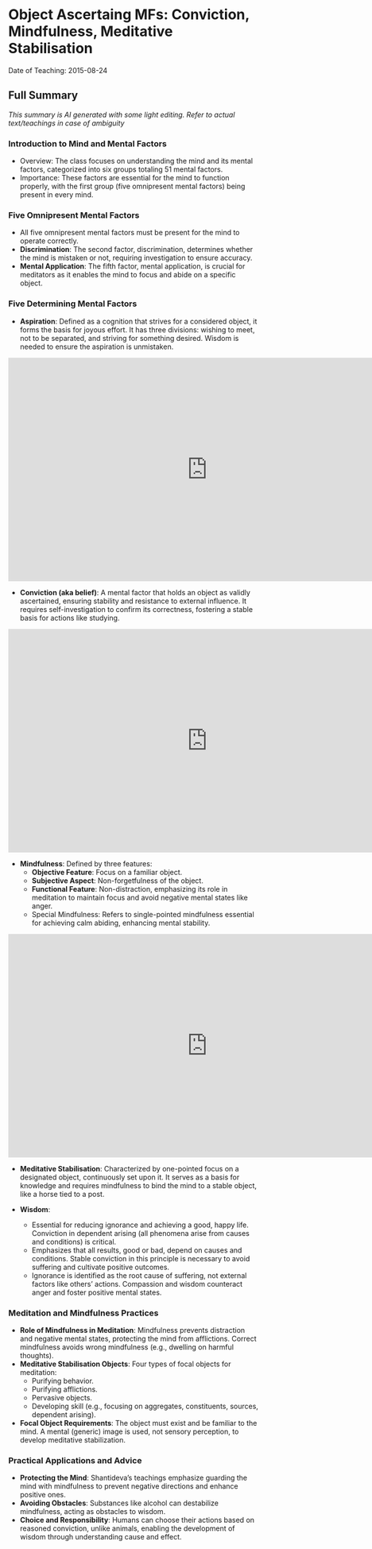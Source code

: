 # Object Ascertaing MFs: Conviction, Mindfulness, Meditative Stabilisation

Date of Teaching: 2015-08-24

## Full Summary
*This summary is AI generated with some light editing. Refer to actual text/teachings in case of ambiguity*

### Introduction to Mind and Mental Factors
- Overview: The class focuses on understanding the mind and its mental factors, categorized into six groups totaling 51 mental factors.
- Importance: These factors are essential for the mind to function properly, with the first group (five omnipresent mental factors) being present in every mind.

### Five Omnipresent Mental Factors
- All five omnipresent mental factors must be present for the mind to operate correctly.
- **Discrimination**: The second factor, discrimination, determines whether the mind is mistaken or not, requiring investigation to ensure accuracy.
- **Mental Application**: The fifth factor, mental application, is crucial for meditators as it enables the mind to focus and abide on a specific object.

### Five Determining Mental Factors
- **Aspiration**: Defined as a cognition that strives for a considered object, it forms the basis for joyous effort. It has three divisions: wishing to meet, not to be separated, and striving for something desired. Wisdom is needed to ensure the aspiration is unmistaken.

<iframe width="800" height="450" src="https://www.youtube.com/embed/L1TFBlq3dJM" frameborder="0" allow="accelerometer; autoplay; clipboard-write; encrypted-media; gyroscope; picture-in-picture" allowfullscreen></iframe>

- **Conviction (aka belief)**: A mental factor that holds an object as validly ascertained, ensuring stability and resistance to external influence. It requires self-investigation to confirm its correctness, fostering a stable basis for actions like studying.

<iframe width="800" height="450" src="https://www.youtube.com/embed/X9EF5-0tbho" frameborder="0" allow="accelerometer; autoplay; clipboard-write; encrypted-media; gyroscope; picture-in-picture" allowfullscreen></iframe>

- **Mindfulness**: Defined by three features:
    - **Objective Feature**: Focus on a familiar object.
    - **Subjective Aspect**: Non-forgetfulness of the object.
    - **Functional Feature**: Non-distraction, emphasizing its role in meditation to maintain focus and avoid negative mental states like anger.
    - Special Mindfulness: Refers to single-pointed mindfulness essential for achieving calm abiding, enhancing mental stability.

<iframe width="800" height="450" src="https://www.youtube.com/embed/TKngqZEFfgA" frameborder="0" allow="accelerometer; autoplay; clipboard-write; encrypted-media; gyroscope; picture-in-picture" allowfullscreen></iframe>

- **Meditative Stabilisation**: Characterized by one-pointed focus on a designated object, continuously set upon it. It serves as a basis for knowledge and requires mindfulness to bind the mind to a stable object, like a horse tied to a post.

- **Wisdom**:
    - Essential for reducing ignorance and achieving a good, happy life. Conviction in dependent arising (all phenomena arise from causes and conditions) is critical.
    - Emphasizes that all results, good or bad, depend on causes and conditions. Stable conviction in this principle is necessary to avoid suffering and cultivate positive outcomes.
    - Ignorance is identified as the root cause of suffering, not external factors like others’ actions. Compassion and wisdom counteract anger and foster positive mental states.

### Meditation and Mindfulness Practices
- **Role of Mindfulness in Meditation**: Mindfulness prevents distraction and negative mental states, protecting the mind from afflictions. Correct mindfulness avoids wrong mindfulness (e.g., dwelling on harmful thoughts).
- **Meditative Stabilisation Objects**: Four types of focal objects for meditation:
  - Purifying behavior.
  - Purifying afflictions.
  - Pervasive objects.
  - Developing skill (e.g., focusing on aggregates, constituents, sources, dependent arising).
- **Focal Object Requirements**: The object must exist and be familiar to the mind. A mental (generic) image is used, not sensory perception, to develop meditative stabilization.

### Practical Applications and Advice
- **Protecting the Mind**: Shantideva’s teachings emphasize guarding the mind with mindfulness to prevent negative directions and enhance positive ones.
- **Avoiding Obstacles**: Substances like alcohol can destabilize mindfulness, acting as obstacles to wisdom.
- **Choice and Responsibility**: Humans can choose their actions based on reasoned conviction, unlike animals, enabling the development of wisdom through understanding cause and effect.